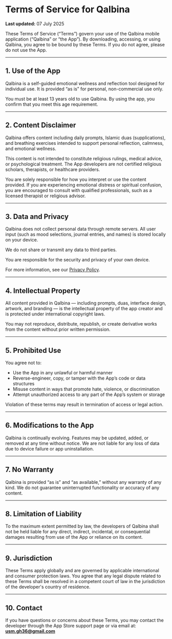 # Terms of Service for Qalbina

**Last updated:** 07 July 2025

These Terms of Service (“Terms”) govern your use of the Qalbina mobile application (“Qalbina” or “the App”). By downloading, accessing, or using Qalbina, you agree to be bound by these Terms. If you do not agree, please do not use the App.

---

## 1. Use of the App

Qalbina is a self-guided emotional wellness and reflection tool designed for individual use. It is provided “as is” for personal, non-commercial use only.

You must be at least 13 years old to use Qalbina. By using the app, you confirm that you meet this age requirement.

---

## 2. Content Disclaimer

Qalbina offers content including daily prompts, Islamic duas (supplications), and breathing exercises intended to support personal reflection, calmness, and emotional wellness.

This content is not intended to constitute religious rulings, medical advice, or psychological treatment. The App developers are not certified religious scholars, therapists, or healthcare providers.

You are solely responsible for how you interpret or use the content provided. If you are experiencing emotional distress or spiritual confusion, you are encouraged to consult with qualified professionals, such as a licensed therapist or religious advisor.

---

## 3. Data and Privacy

Qalbina does not collect personal data through remote servers. All user input (such as mood selections, journal entries, and names) is stored locally on your device.

We do not share or transmit any data to third parties.

You are responsible for the security and privacy of your own device.

For more information, see our [Privacy Policy](./privacy-policy.md).

---

## 4. Intellectual Property

All content provided in Qalbina — including prompts, duas, interface design, artwork, and branding — is the intellectual property of the app creator and is protected under international copyright laws.

You may not reproduce, distribute, republish, or create derivative works from the content without prior written permission.

---

## 5. Prohibited Use

You agree not to:

- Use the App in any unlawful or harmful manner  
- Reverse-engineer, copy, or tamper with the App’s code or data structures  
- Misuse content in ways that promote hate, violence, or discrimination  
- Attempt unauthorized access to any part of the App’s system or storage  

Violation of these terms may result in termination of access or legal action.

---

## 6. Modifications to the App

Qalbina is continually evolving. Features may be updated, added, or removed at any time without notice. We are not liable for any loss of data due to device failure or app uninstallation.

---

## 7. No Warranty

Qalbina is provided “as is” and “as available,” without any warranty of any kind. We do not guarantee uninterrupted functionality or accuracy of any content.

---

## 8. Limitation of Liability

To the maximum extent permitted by law, the developers of Qalbina shall not be held liable for any direct, indirect, incidental, or consequential damages resulting from use of the App or reliance on its content.

---

## 9. Jurisdiction

These Terms apply globally and are governed by applicable international and consumer protection laws. You agree that any legal dispute related to these Terms shall be resolved in a competent court of law in the jurisdiction of the developer's country of residence.

---

## 10. Contact

If you have questions or concerns about these Terms, you may contact the developer through the App Store support page or via email at:  
**usm.gh36@gmail.com**
